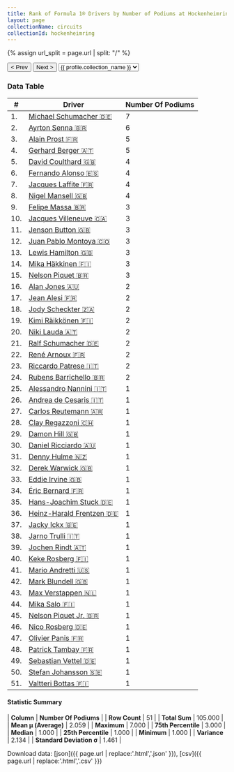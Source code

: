```yaml
---
title: Rank of Formula 1® Drivers by Number of Podiums at Hockenheimring
layout: page
collectionName: circuits
collectionId: hockenheimring
---
```


{% assign url_split = page.url | split: "/" %}
<div id="collection-navigation">
<button onclick="selector.options[selector.selectedIndex-1].value && (window.location = selector.options[selector.selectedIndex-1].value);">&lt; Prev</button>
<button onclick="selector.options[selector.selectedIndex+1].value && (window.location = selector.options[selector.selectedIndex+1].value);">Next &gt;</button>
<select id="selector" onchange="this.options[this.selectedIndex].value && (window.location = this.options[this.selectedIndex].value);">
  {% for collectionId in site.data[page.collectionName].refs %}
    {% if collectionId == page.collectionId %}
      {% assign selected = "selected" %}
    {% else %}
      {% assign selected = "" %}
    {% endif %}
    {% assign profile = site.data[page.collectionName][collectionId].profile %}
    <option value="/f1/{{ page.collectionName }}/{{ collectionId }}/{{ url_split[4] }}" {{ selected }}>{{ profile.collection_name }}</option>
  {% endfor %}
</select>
</div>

<canvas id="chart" width="400" height="180"></canvas>
<script>
var data = {
    "datasets": [
        {
            "backgroundColor": [
                "#9C8E8D",
                "#9C8E8D",
                "#9C8E8D",
                "#9C8E8D",
                "#9C8E8D",
                "#9C8E8D",
                "#9C8E8D",
                "#9C8E8D",
                "#9C8E8D",
                "#9C8E8D",
                "#9C8E8D",
                "#9C8E8D",
                "#9C8E8D",
                "#9C8E8D",
                "#9C8E8D",
                "#9C8E8D",
                "#9C8E8D",
                "#9C8E8D",
                "#9C8E8D",
                "#9C8E8D",
                "#9C8E8D",
                "#9C8E8D",
                "#9C8E8D",
                "#9C8E8D",
                "#9C8E8D",
                "#9C8E8D",
                "#9C8E8D",
                "#9C8E8D",
                "#9C8E8D",
                "#9C8E8D",
                "#9C8E8D",
                "#9C8E8D",
                "#9C8E8D",
                "#9C8E8D",
                "#9C8E8D",
                "#9C8E8D",
                "#9C8E8D",
                "#9C8E8D",
                "#9C8E8D",
                "#9C8E8D",
                "#9C8E8D",
                "#9C8E8D",
                "#9C8E8D",
                "#9C8E8D",
                "#9C8E8D",
                "#9C8E8D",
                "#9C8E8D",
                "#9C8E8D",
                "#9C8E8D",
                "#9C8E8D",
                "#9C8E8D"
            ],
            "borderColor": [
                "#1D181E",
                "#1D181E",
                "#1D181E",
                "#1D181E",
                "#1D181E",
                "#1D181E",
                "#1D181E",
                "#1D181E",
                "#1D181E",
                "#1D181E",
                "#1D181E",
                "#1D181E",
                "#1D181E",
                "#1D181E",
                "#1D181E",
                "#1D181E",
                "#1D181E",
                "#1D181E",
                "#1D181E",
                "#1D181E",
                "#1D181E",
                "#1D181E",
                "#1D181E",
                "#1D181E",
                "#1D181E",
                "#1D181E",
                "#1D181E",
                "#1D181E",
                "#1D181E",
                "#1D181E",
                "#1D181E",
                "#1D181E",
                "#1D181E",
                "#1D181E",
                "#1D181E",
                "#1D181E",
                "#1D181E",
                "#1D181E",
                "#1D181E",
                "#1D181E",
                "#1D181E",
                "#1D181E",
                "#1D181E",
                "#1D181E",
                "#1D181E",
                "#1D181E",
                "#1D181E",
                "#1D181E",
                "#1D181E",
                "#1D181E",
                "#1D181E"
            ],
            "borderWidth": 1,
            "data": [
                7.0,
                6.0,
                5.0,
                5.0,
                4.0,
                4.0,
                4.0,
                4.0,
                3.0,
                3.0,
                3.0,
                3.0,
                3.0,
                3.0,
                3.0,
                2.0,
                2.0,
                2.0,
                2.0,
                2.0,
                2.0,
                2.0,
                2.0,
                2.0,
                1.0,
                1.0,
                1.0,
                1.0,
                1.0,
                1.0,
                1.0,
                1.0,
                1.0,
                1.0,
                1.0,
                1.0,
                1.0,
                1.0,
                1.0,
                1.0,
                1.0,
                1.0,
                1.0,
                1.0,
                1.0,
                1.0,
                1.0,
                1.0,
                1.0,
                1.0,
                1.0
            ],
            "label": "Number Of Podiums"
        }
    ],
    "labels": [
        "Michael Schumacher",
        "Ayrton Senna",
        "Alain Prost",
        "Gerhard Berger",
        "David Coulthard",
        "Fernando Alonso",
        "Jacques Laffite",
        "Nigel Mansell",
        "Felipe Massa",
        "Jacques Villeneuve",
        "Jenson Button",
        "Juan Pablo Montoya",
        "Lewis Hamilton",
        "Mika Häkkinen",
        "Nelson Piquet",
        "Alan Jones",
        "Jean Alesi",
        "Jody Scheckter",
        "Kimi Räikkönen",
        "Niki Lauda",
        "Ralf Schumacher",
        "René Arnoux",
        "Riccardo Patrese",
        "Rubens Barrichello",
        "Alessandro Nannini",
        "Andrea de Cesaris",
        "Carlos Reutemann",
        "Clay Regazzoni",
        "Damon Hill",
        "Daniel Ricciardo",
        "Denny Hulme",
        "Derek Warwick",
        "Eddie Irvine",
        "Éric Bernard",
        "Hans-Joachim Stuck",
        "Heinz-Harald Frentzen",
        "Jacky Ickx",
        "Jarno Trulli",
        "Jochen Rindt",
        "Keke Rosberg",
        "Mario Andretti",
        "Mark Blundell",
        "Max Verstappen",
        "Mika Salo",
        "Nelson Piquet Jr.",
        "Nico Rosberg",
        "Olivier Panis",
        "Patrick Tambay",
        "Sebastian Vettel",
        "Stefan Johansson",
        "Valtteri Bottas"
    ]
};
var options = {
  legend: {
    display: false
  },
  scales: {
    xAxes: [{
      ticks: {
        beginAtZero: true,
        maxRotation: 180,
        display: window.innerWidth > 800
      }
    }],
    yAxes: [{
      ticks: {
        beginAtZero: true
      }
    }]
  },
  onResize: function(chart, size) {
    chart.options.scales.xAxes[0].ticks.display = size.width > 800;
  }
};
var chart = new Chart("chart", {
    data: data,
    type: 'bar',
    options: options
});
</script>



### Data Table

| # | Driver | Number Of Podiums |
|--|--|--|
| 1. | [Michael Schumacher 🇩🇪](/f1/drivers/michael_schumacher) | 7 |
| 2. | [Ayrton Senna 🇧🇷](/f1/drivers/senna) | 6 |
| 3. | [Alain Prost 🇫🇷](/f1/drivers/prost) | 5 |
| 4. | [Gerhard Berger 🇦🇹](/f1/drivers/berger) | 5 |
| 5. | [David Coulthard 🇬🇧](/f1/drivers/coulthard) | 4 |
| 6. | [Fernando Alonso 🇪🇸](/f1/drivers/alonso) | 4 |
| 7. | [Jacques Laffite 🇫🇷](/f1/drivers/laffite) | 4 |
| 8. | [Nigel Mansell 🇬🇧](/f1/drivers/mansell) | 4 |
| 9. | [Felipe Massa 🇧🇷](/f1/drivers/massa) | 3 |
| 10. | [Jacques Villeneuve 🇨🇦](/f1/drivers/villeneuve) | 3 |
| 11. | [Jenson Button 🇬🇧](/f1/drivers/button) | 3 |
| 12. | [Juan Pablo Montoya 🇨🇴](/f1/drivers/montoya) | 3 |
| 13. | [Lewis Hamilton 🇬🇧](/f1/drivers/hamilton) | 3 |
| 14. | [Mika Häkkinen 🇫🇮](/f1/drivers/hakkinen) | 3 |
| 15. | [Nelson Piquet 🇧🇷](/f1/drivers/piquet) | 3 |
| 16. | [Alan Jones 🇦🇺](/f1/drivers/jones) | 2 |
| 17. | [Jean Alesi 🇫🇷](/f1/drivers/alesi) | 2 |
| 18. | [Jody Scheckter 🇿🇦](/f1/drivers/scheckter) | 2 |
| 19. | [Kimi Räikkönen 🇫🇮](/f1/drivers/raikkonen) | 2 |
| 20. | [Niki Lauda 🇦🇹](/f1/drivers/lauda) | 2 |
| 21. | [Ralf Schumacher 🇩🇪](/f1/drivers/ralf_schumacher) | 2 |
| 22. | [René Arnoux 🇫🇷](/f1/drivers/arnoux) | 2 |
| 23. | [Riccardo Patrese 🇮🇹](/f1/drivers/patrese) | 2 |
| 24. | [Rubens Barrichello 🇧🇷](/f1/drivers/barrichello) | 2 |
| 25. | [Alessandro Nannini 🇮🇹](/f1/drivers/nannini) | 1 |
| 26. | [Andrea de Cesaris 🇮🇹](/f1/drivers/cesaris) | 1 |
| 27. | [Carlos Reutemann 🇦🇷](/f1/drivers/reutemann) | 1 |
| 28. | [Clay Regazzoni 🇨🇭](/f1/drivers/regazzoni) | 1 |
| 29. | [Damon Hill 🇬🇧](/f1/drivers/damon_hill) | 1 |
| 30. | [Daniel Ricciardo 🇦🇺](/f1/drivers/ricciardo) | 1 |
| 31. | [Denny Hulme 🇳🇿](/f1/drivers/hulme) | 1 |
| 32. | [Derek Warwick 🇬🇧](/f1/drivers/warwick) | 1 |
| 33. | [Eddie Irvine 🇬🇧](/f1/drivers/irvine) | 1 |
| 34. | [Éric Bernard 🇫🇷](/f1/drivers/bernard) | 1 |
| 35. | [Hans-Joachim Stuck 🇩🇪](/f1/drivers/stuck) | 1 |
| 36. | [Heinz-Harald Frentzen 🇩🇪](/f1/drivers/frentzen) | 1 |
| 37. | [Jacky Ickx 🇧🇪](/f1/drivers/ickx) | 1 |
| 38. | [Jarno Trulli 🇮🇹](/f1/drivers/trulli) | 1 |
| 39. | [Jochen Rindt 🇦🇹](/f1/drivers/rindt) | 1 |
| 40. | [Keke Rosberg 🇫🇮](/f1/drivers/keke_rosberg) | 1 |
| 41. | [Mario Andretti 🇺🇸](/f1/drivers/mario_andretti) | 1 |
| 42. | [Mark Blundell 🇬🇧](/f1/drivers/blundell) | 1 |
| 43. | [Max Verstappen 🇳🇱](/f1/drivers/max_verstappen) | 1 |
| 44. | [Mika Salo 🇫🇮](/f1/drivers/salo) | 1 |
| 45. | [Nelson Piquet Jr. 🇧🇷](/f1/drivers/piquet_jr) | 1 |
| 46. | [Nico Rosberg 🇩🇪](/f1/drivers/rosberg) | 1 |
| 47. | [Olivier Panis 🇫🇷](/f1/drivers/panis) | 1 |
| 48. | [Patrick Tambay 🇫🇷](/f1/drivers/tambay) | 1 |
| 49. | [Sebastian Vettel 🇩🇪](/f1/drivers/vettel) | 1 |
| 50. | [Stefan Johansson 🇸🇪](/f1/drivers/johansson) | 1 |
| 51. | [Valtteri Bottas 🇫🇮](/f1/drivers/bottas) | 1 |

#### Statistic Summary

| **Column** | **Number Of Podiums** |
| **Row Count** | 51 |
| **Total Sum** | 105.000 |
| **Mean μ (Average)** | 2.059 |
| **Maximum** | 7.000 |
| **75th Percentile** | 3.000 |
| **Median** | 1.000 |
| **25th Percentile** | 1.000 |
| **Minimum** | 1.000 |
| **Variance** | 2.134 |
| **Standard Deviation σ** | 1.461 |

Download data: [json]({{ page.url | replace:'.html','.json' }}), [csv]({{ page.url | replace:'.html','.csv' }})
